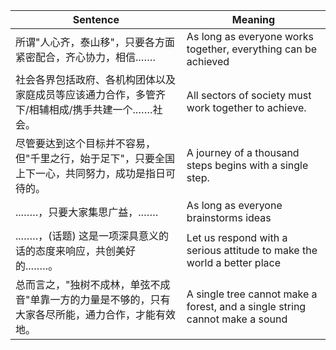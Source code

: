 | Sentence                                                                                           | Meaning                                                                     |
|----------------------------------------------------------------------------------------------------|-----------------------------------------------------------------------------|
| 所谓"人心齐，泰山移"，只要各方面紧密配合，齐心协力，相信.……                                        | As long as everyone works together, everything can be achieved              |
| 社会各界包括政府、各机构团体以及家庭成员等应该通力合作，多管齐下/相辅相成/携手共建一个.……社会。    | All sectors of society must work together to achieve.                       |
| 尽管要达到这个目标并不容易，但"千里之行，始于足下"，只要全国上下一心，共同努力，成功是指日可待的。 | A journey of a thousand steps begins with a single step.                    |
| ..……，只要大家集思广益，.……                                                                        | As long as everyone brainstorms ideas                                       |
| ..……，(话题) 这是一项深具意义的话的态度来响应，共创美好的..……。                                    | Let us respond with a serious attitude to make the world a better place     |
| 总而言之，"独树不成林，单弦不成音"单靠一方的力量是不够的，只有大家各尽所能，通力合作，才能有效地。 | A single tree cannot make a forest, and a single string cannot make a sound |

